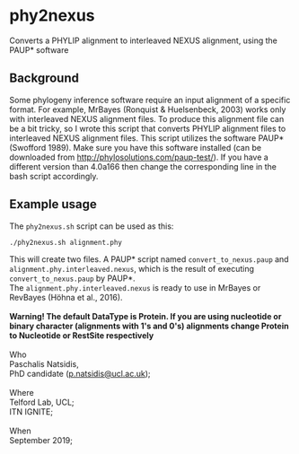 # phy2nexus
Converts a PHYLIP alignment to interleaved NEXUS alignment, using the PAUP* software


## Background

Some phylogeny inference software require an input alignment of a specific format. For example, MrBayes (Ronquist & Huelsenbeck, 2003) works only with interleaved NEXUS alignment files. To produce this alignment file can be a bit tricky, so I wrote this script that converts PHYLIP alignment files to interleaved NEXUS alignment files.
This script utilizes the software PAUP* (Swofford 1989). Make sure you have this software installed (can be downloaded from http://phylosolutions.com/paup-test/). If you have a different version than 4.0a166 then change the corresponding line in the bash script accordingly.

## Example usage

The `phy2nexus.sh` script can be used as this:

```
./phy2nexus.sh alignment.phy
```

This will create two files. A PAUP* script named `convert_to_nexus.paup` and `alignment.phy.interleaved.nexus`, which is the result of executing `convert_to_nexus.paup` by PAUP*.
<br>
The `alignment.phy.interleaved.nexus` is ready to use in MrBayes or RevBayes (Höhna et al., 2016).
<br>
<br>
**Warning! The default DataType is Protein. If you are using nucleotide or binary character (alignments with 1's and 0's) alignments change Protein to Nucleotide or RestSite respectively**
<br> 
<br>
Who <br>
Paschalis Natsidis, <br>
PhD candidate (p.natsidis@ucl.ac.uk); 
<br><br>
Where <br>
Telford Lab, UCL; <br>
ITN IGNITE; 
<br><br>
When <br>
September 2019;
